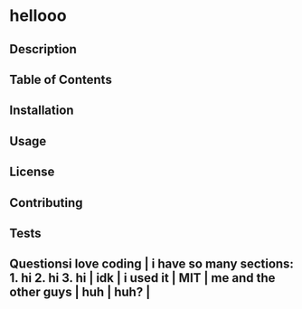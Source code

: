 # hellooo 
 
 ## Description 
 
 ## Table of Contents 
 
 ## Installation 
 
 ## Usage 
 
 ## License 
 
 ## Contributing 
 
 ## Tests 
 
 ## Questionsi love coding | i have so many sections: 1. hi 2. hi 3. hi | idk | i used it | MIT | me and the other guys | huh | huh? |